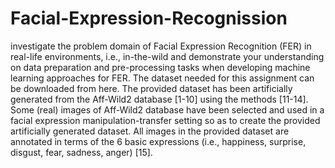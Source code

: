 # Facial-Expression-Recognission
investigate the problem domain of Facial Expression
Recognition (FER) in real-life environments, i.e., in-the-wild and demonstrate your
understanding on data preparation and pre-processing tasks when developing machine
learning approaches for FER.
The dataset needed for this assignment can be downloaded from here. The provided
dataset has been artificially generated from the Aff-Wild2 database [1-10] using the
methods [11-14]. Some (real) images of Aff-Wild2 database have been selected and
used in a facial expression manipulation-transfer setting so as to create the provided
artificially generated dataset. All images in the provided dataset are annotated in terms of
the 6 basic expressions (i.e., happiness, surprise, disgust, fear, sadness, anger) [15].
